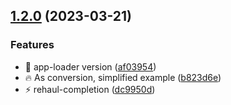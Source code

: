 ## [1.2.0](https://github.com/SteerProtocol/strategy-template-assemblyscript/compare/v1.1.1...v1.2.0) (2023-03-21)


### Features

* :art: app-loader version ([af03954](https://github.com/SteerProtocol/strategy-template-assemblyscript/commit/af03954a51621bdb9961c133a049b61f01bf63f7))
* :fire: As conversion, simplified example ([b823d6e](https://github.com/SteerProtocol/strategy-template-assemblyscript/commit/b823d6e903f20b13b49b8f934c945b8ad863544d))
* :zap: rehaul-completion ([dc9950d](https://github.com/SteerProtocol/strategy-template-assemblyscript/commit/dc9950d72af32d283c83a762e03f7b3fa6dd6bb5))

